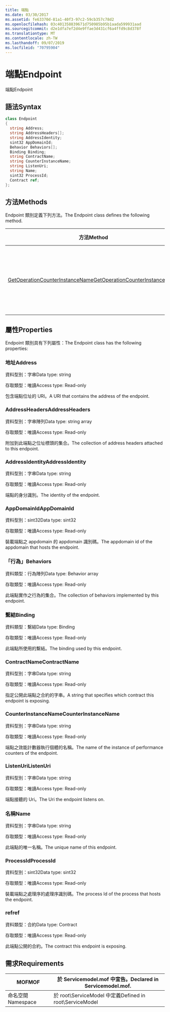 ```yaml
---
title: 端點
ms.date: 03/30/2017
ms.assetid: fe63370d-81a1-40f3-97c2-59cb357c78d2
ms.openlocfilehash: 03c401358839671d750985b95b1aada599931aad
ms.sourcegitcommit: d2e1dfa7ef2d4e9ffae3d431cf6a4ffd9c8d378f
ms.translationtype: MT
ms.contentlocale: zh-TW
ms.lasthandoff: 09/07/2019
ms.locfileid: "70795904"
---
```

# <a name="endpoint"></a><span data-ttu-id="c726c-102">端點</span><span class="sxs-lookup"><span data-stu-id="c726c-102">Endpoint</span></span>
<span data-ttu-id="c726c-103">端點</span><span class="sxs-lookup"><span data-stu-id="c726c-103">Endpoint</span></span>  
  
## <a name="syntax"></a><span data-ttu-id="c726c-104">語法</span><span class="sxs-lookup"><span data-stu-id="c726c-104">Syntax</span></span>  
  
```csharp
class Endpoint  
{  
  string Address;  
  string AddressHeaders[];  
  string AddressIdentity;  
  sint32 AppDomainId;  
  Behavior Behaviors[];  
  Binding Binding;  
  string ContractName;  
  string CounterInstanceName;  
  string ListenUri;  
  string Name;  
  sint32 ProcessId;  
  Contract ref;  
};  
```  
  
## <a name="methods"></a><span data-ttu-id="c726c-105">方法</span><span class="sxs-lookup"><span data-stu-id="c726c-105">Methods</span></span>  
 <span data-ttu-id="c726c-106">Endpoint 類別定義下列方法。</span><span class="sxs-lookup"><span data-stu-id="c726c-106">The Endpoint class defines the following method.</span></span>  
  
|<span data-ttu-id="c726c-107">方法</span><span class="sxs-lookup"><span data-stu-id="c726c-107">Method</span></span>|<span data-ttu-id="c726c-108">說明</span><span class="sxs-lookup"><span data-stu-id="c726c-108">Description</span></span>|  
|------------|-----------------|  
|[<span data-ttu-id="c726c-109">GetOperationCounterInstanceName</span><span class="sxs-lookup"><span data-stu-id="c726c-109">GetOperationCounterInstanceName</span></span>](getoperationcounterinstancename.md)|<span data-ttu-id="c726c-110">擷取作業效能計數器執行個體名稱</span><span class="sxs-lookup"><span data-stu-id="c726c-110">Retrieves the operation performance counter instance name</span></span>|  
  
## <a name="properties"></a><span data-ttu-id="c726c-111">屬性</span><span class="sxs-lookup"><span data-stu-id="c726c-111">Properties</span></span>  
 <span data-ttu-id="c726c-112">Endpoint 類別具有下列屬性：</span><span class="sxs-lookup"><span data-stu-id="c726c-112">The Endpoint class has the following properties:</span></span>  
  
### <a name="address"></a><span data-ttu-id="c726c-113">地址</span><span class="sxs-lookup"><span data-stu-id="c726c-113">Address</span></span>  
 <span data-ttu-id="c726c-114">資料型別：字串</span><span class="sxs-lookup"><span data-stu-id="c726c-114">Data type: string</span></span>  
  
 <span data-ttu-id="c726c-115">存取類型：唯讀</span><span class="sxs-lookup"><span data-stu-id="c726c-115">Access type: Read-only</span></span>  
  
 <span data-ttu-id="c726c-116">包含端點位址的 URI。</span><span class="sxs-lookup"><span data-stu-id="c726c-116">A URI that contains the address of the endpoint.</span></span>  
  
### <a name="addressheaders"></a><span data-ttu-id="c726c-117">AddressHeaders</span><span class="sxs-lookup"><span data-stu-id="c726c-117">AddressHeaders</span></span>  
 <span data-ttu-id="c726c-118">資料型別：字串陣列</span><span class="sxs-lookup"><span data-stu-id="c726c-118">Data type: string array</span></span>  
  
 <span data-ttu-id="c726c-119">存取類型：唯讀</span><span class="sxs-lookup"><span data-stu-id="c726c-119">Access type: Read-only</span></span>  
  
 <span data-ttu-id="c726c-120">附加到此端點之位址標頭的集合。</span><span class="sxs-lookup"><span data-stu-id="c726c-120">The collection of address headers attached to this endpoint.</span></span>  
  
### <a name="addressidentity"></a><span data-ttu-id="c726c-121">AddressIdentity</span><span class="sxs-lookup"><span data-stu-id="c726c-121">AddressIdentity</span></span>  
 <span data-ttu-id="c726c-122">資料型別：字串</span><span class="sxs-lookup"><span data-stu-id="c726c-122">Data type: string</span></span>  
  
 <span data-ttu-id="c726c-123">存取類型：唯讀</span><span class="sxs-lookup"><span data-stu-id="c726c-123">Access type: Read-only</span></span>  
  
 <span data-ttu-id="c726c-124">端點的身分識別。</span><span class="sxs-lookup"><span data-stu-id="c726c-124">The identity of the endpoint.</span></span>  
  
### <a name="appdomainid"></a><span data-ttu-id="c726c-125">AppDomainId</span><span class="sxs-lookup"><span data-stu-id="c726c-125">AppDomainId</span></span>  
 <span data-ttu-id="c726c-126">資料型別：sint32</span><span class="sxs-lookup"><span data-stu-id="c726c-126">Data type: sint32</span></span>  
  
 <span data-ttu-id="c726c-127">存取類型：唯讀</span><span class="sxs-lookup"><span data-stu-id="c726c-127">Access type: Read-only</span></span>  
  
 <span data-ttu-id="c726c-128">裝載端點之 appdomain 的 appdomain 識別碼。</span><span class="sxs-lookup"><span data-stu-id="c726c-128">The appdomain id of the appdomain that hosts the endpoint.</span></span>  
  
### <a name="behaviors"></a><span data-ttu-id="c726c-129">「行為」</span><span class="sxs-lookup"><span data-stu-id="c726c-129">Behaviors</span></span>  
 <span data-ttu-id="c726c-130">資料類型：行為陣列</span><span class="sxs-lookup"><span data-stu-id="c726c-130">Data type: Behavior array</span></span>  
  
 <span data-ttu-id="c726c-131">存取類型：唯讀</span><span class="sxs-lookup"><span data-stu-id="c726c-131">Access type: Read-only</span></span>  
  
 <span data-ttu-id="c726c-132">此端點實作之行為的集合。</span><span class="sxs-lookup"><span data-stu-id="c726c-132">The collection of behaviors implemented by this endpoint.</span></span>  
  
### <a name="binding"></a><span data-ttu-id="c726c-133">繫結</span><span class="sxs-lookup"><span data-stu-id="c726c-133">Binding</span></span>  
 <span data-ttu-id="c726c-134">資料類型：繫結</span><span class="sxs-lookup"><span data-stu-id="c726c-134">Data type: Binding</span></span>  
  
 <span data-ttu-id="c726c-135">存取類型：唯讀</span><span class="sxs-lookup"><span data-stu-id="c726c-135">Access type: Read-only</span></span>  
  
 <span data-ttu-id="c726c-136">此端點所使用的繫結。</span><span class="sxs-lookup"><span data-stu-id="c726c-136">The binding used by this endpoint.</span></span>  
  
### <a name="contractname"></a><span data-ttu-id="c726c-137">ContractName</span><span class="sxs-lookup"><span data-stu-id="c726c-137">ContractName</span></span>  
 <span data-ttu-id="c726c-138">資料型別：字串</span><span class="sxs-lookup"><span data-stu-id="c726c-138">Data type: string</span></span>  
  
 <span data-ttu-id="c726c-139">存取類型：唯讀</span><span class="sxs-lookup"><span data-stu-id="c726c-139">Access type: Read-only</span></span>  
  
 <span data-ttu-id="c726c-140">指定公開此端點之合約的字串。</span><span class="sxs-lookup"><span data-stu-id="c726c-140">A string that specifies which contract this endpoint is exposing.</span></span>  
  
### <a name="counterinstancename"></a><span data-ttu-id="c726c-141">CounterInstanceName</span><span class="sxs-lookup"><span data-stu-id="c726c-141">CounterInstanceName</span></span>  
 <span data-ttu-id="c726c-142">資料型別：字串</span><span class="sxs-lookup"><span data-stu-id="c726c-142">Data type: string</span></span>  
  
 <span data-ttu-id="c726c-143">存取類型：唯讀</span><span class="sxs-lookup"><span data-stu-id="c726c-143">Access type: Read-only</span></span>  
  
 <span data-ttu-id="c726c-144">端點之效能計數器執行個體的名稱。</span><span class="sxs-lookup"><span data-stu-id="c726c-144">The name of the instance of performance counters of the endpoint.</span></span>  
  
### <a name="listenuri"></a><span data-ttu-id="c726c-145">ListenUri</span><span class="sxs-lookup"><span data-stu-id="c726c-145">ListenUri</span></span>  
 <span data-ttu-id="c726c-146">資料型別：字串</span><span class="sxs-lookup"><span data-stu-id="c726c-146">Data type: string</span></span>  
  
 <span data-ttu-id="c726c-147">存取類型：唯讀</span><span class="sxs-lookup"><span data-stu-id="c726c-147">Access type: Read-only</span></span>  
  
 <span data-ttu-id="c726c-148">端點接聽的 Uri。</span><span class="sxs-lookup"><span data-stu-id="c726c-148">The Uri the endpoint listens on.</span></span>  
  
### <a name="name"></a><span data-ttu-id="c726c-149">名稱</span><span class="sxs-lookup"><span data-stu-id="c726c-149">Name</span></span>  
 <span data-ttu-id="c726c-150">資料型別：字串</span><span class="sxs-lookup"><span data-stu-id="c726c-150">Data type: string</span></span>  
  
 <span data-ttu-id="c726c-151">存取類型：唯讀</span><span class="sxs-lookup"><span data-stu-id="c726c-151">Access type: Read-only</span></span>  
  
 <span data-ttu-id="c726c-152">此端點的唯一名稱。</span><span class="sxs-lookup"><span data-stu-id="c726c-152">The unique name of this endpoint.</span></span>  
  
### <a name="processid"></a><span data-ttu-id="c726c-153">ProcessId</span><span class="sxs-lookup"><span data-stu-id="c726c-153">ProcessId</span></span>  
 <span data-ttu-id="c726c-154">資料型別：sint32</span><span class="sxs-lookup"><span data-stu-id="c726c-154">Data type: sint32</span></span>  
  
 <span data-ttu-id="c726c-155">存取類型：唯讀</span><span class="sxs-lookup"><span data-stu-id="c726c-155">Access type: Read-only</span></span>  
  
 <span data-ttu-id="c726c-156">裝載端點之處理序的處理序識別碼。</span><span class="sxs-lookup"><span data-stu-id="c726c-156">The process Id of the process that hosts the endpoint.</span></span>  
  
### <a name="ref"></a><span data-ttu-id="c726c-157">ref</span><span class="sxs-lookup"><span data-stu-id="c726c-157">ref</span></span>  
 <span data-ttu-id="c726c-158">資料類型：合約</span><span class="sxs-lookup"><span data-stu-id="c726c-158">Data type: Contract</span></span>  
  
 <span data-ttu-id="c726c-159">存取類型：唯讀</span><span class="sxs-lookup"><span data-stu-id="c726c-159">Access type: Read-only</span></span>  
  
 <span data-ttu-id="c726c-160">此端點公開的合約。</span><span class="sxs-lookup"><span data-stu-id="c726c-160">The contract this endpoint is exposing.</span></span>  
  
## <a name="requirements"></a><span data-ttu-id="c726c-161">需求</span><span class="sxs-lookup"><span data-stu-id="c726c-161">Requirements</span></span>  
  
|<span data-ttu-id="c726c-162">MOF</span><span class="sxs-lookup"><span data-stu-id="c726c-162">MOF</span></span>|<span data-ttu-id="c726c-163">於 Servicemodel.mof 中宣告。</span><span class="sxs-lookup"><span data-stu-id="c726c-163">Declared in Servicemodel.mof.</span></span>|  
|---------|-----------------------------------|  
|<span data-ttu-id="c726c-164">命名空間</span><span class="sxs-lookup"><span data-stu-id="c726c-164">Namespace</span></span>|<span data-ttu-id="c726c-165">於 root\ServiceModel 中定義</span><span class="sxs-lookup"><span data-stu-id="c726c-165">Defined in root\ServiceModel</span></span>|
